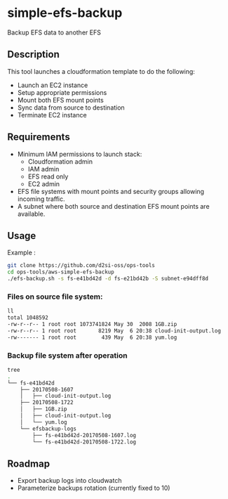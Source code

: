 # simple-efs-backup
Backup EFS data to another EFS


## Description
This tool launches a cloudformation template to do the following:

- Launch an EC2 instance
- Setup appropriate permissions
- Mount both EFS mount points
- Sync data from source to destination
- Terminate EC2 instance


## Requirements

- Minimum IAM permissions to launch stack:
  - Cloudformation admin
  - IAM admin
  - EFS read only
  - EC2 admin
- EFS file systems with mount points and security groups allowing incoming traffic.
- A subnet where both source and destination EFS mount points are available.


## Usage
Example :

```bash
git clone https://github.com/d2si-oss/ops-tools
cd ops-tools/aws-simple-efs-backup
./efs-backup.sh -s fs-e41bd42d -d fs-e21bd42b -S subnet-e94dff8d
```

### Files on source file system:

```bash
ll
total 1048592
-rw-r--r-- 1 root root 1073741824 May 30  2008 1GB.zip
-rw-r--r-- 1 root root       8219 May  6 20:38 cloud-init-output.log
-rw------- 1 root root        439 May  6 20:38 yum.log
```

### Backup file system after operation

```bash
tree
.
└── fs-e41bd42d
    ├── 20170508-1607
    │   ├── cloud-init-output.log
    ├── 20170508-1722
    │   ├── 1GB.zip
    │   ├── cloud-init-output.log
    │   └── yum.log
    └── efsbackup-logs
        ├── fs-e41bd42d-20170508-1607.log
        └── fs-e41bd42d-20170508-1722.log
```

## Roadmap

- Export backup logs into cloudwatch
- Parameterize backups rotation (currently fixed to 10)
